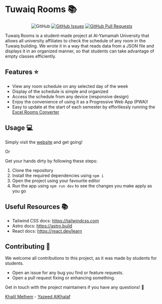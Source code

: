 # Tuwaiq Rooms 📚

<div align="center">

![GitHub](https://img.shields.io/github/license/GDSC-YU/tuwaiq-classrooms?style=for-the-badge)
[![GitHub Issues](https://img.shields.io/github/issues/GDSC-YU/tuwaiq-classrooms?style=for-the-badge)](https://github.com/GDSC-YU/tuwaiq-classrooms/issues)
[![GitHub Pull Requests](https://img.shields.io/github/issues-pr/GDSC-YU/tuwaiq-classrooms?style=for-the-badge)](https://github.com/GDSC-YU/tuwaiq-classrooms/pulls)

</div>

Tuwaiq Rooms is a student-made project at Al-Yamamah University that allows all university affiliates to check the schedule of any room in the Tuwaiq building. We wrote it in a way that reads data from a JSON file and displays it in an organized manner, so that students can take advantage of empty classes efficiently.

## Features ⭐

- View any room schedule on any selected day of the week
- Display of the schedule is simple and organized
- Access the schedule from any device (responsive design)
- Enjoy the convenience of using it as a Progressive Web App (PWA)!
- Easy to update at the start of each semester by effortlessly running the [Excel Rooms Converter](https://github.com/GDSC-YU/excel-rooms-converter)

## Usage 💻

Simply visit the [website](https://tc.gdscyu.com/) and get going!

Or

Get your hands dirty by following these steps:

1. Clone the repository
2. Install the required dependencies using `npm i`
3. Open the project using your favourite editor
4. Run the app using `npm run dev` to see the changes you make apply as you go

## Useful Resources 📚

- Tailwind CSS docs: https://tailwindcss.com
- Astro docs: https://astro.build
- React docs: https://react.dev/learn

## Contributing 🤝

We welcome all contributions to this project, as it was made by students for students.

- Open an issue for any bug you find or feature requests.
- Open a pull request fixing or enhancing something.

Get in touch with the project maintainers if you have any questions! 🚀

[Khalil Melhem](https://github.com/pewpewded) - [Yazeed AlKhalaf](https://github.com/YazeedAlKhalaf)
